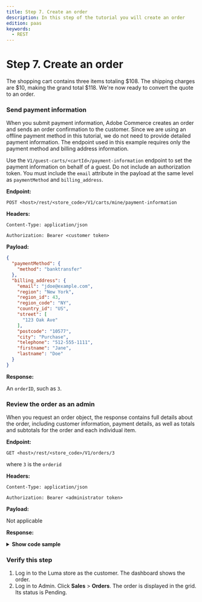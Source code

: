 ```yaml
---
title: Step 7. Create an order
description: In this step of the tutorial you will create an order
edition: paas
keywords:
  - REST
--- 
```

 
# Step 7. Create an order

The shopping cart contains three items totaling $108. The shipping charges are $10, making the grand total $118. We're now ready to convert the quote to an order.

### Send payment information

When you submit payment information, Adobe Commerce creates an order and sends an order confirmation to the customer. Since we are using an offline payment method in this tutorial, we do not need to provide detailed payment information. The endpoint used in this example requires only the payment method and billing address information.

<InlineAlert variant="info" slots="text"/>

Use the `V1/guest-carts/<cartId>/payment-information` endpoint to set the payment information on behalf of a guest. Do not include an authorization token.
You must include the `email` attribute in the payload at the same level as `paymentMethod` and `billing_address`.

**Endpoint:**

`POST <host>/rest/<store_code>/V1/carts/mine/payment-information`

**Headers:**

`Content-Type: application/json`

`Authorization: Bearer <customer token>`

**Payload:**

```json
{
  "paymentMethod": {
    "method": "banktransfer"
  },
  "billing_address": {
    "email": "jdoe@example.com",
    "region": "New York",
    "region_id": 43,
    "region_code": "NY",
    "country_id": "US",
    "street": [
      "123 Oak Ave"
    ],
    "postcode": "10577",
    "city": "Purchase",
    "telephone": "512-555-1111",
    "firstname": "Jane",
    "lastname": "Doe"
  }
}
```

**Response:**

An `orderID`, such as `3`.

### Review the order as an admin

When you request an order object, the response contains full details about the order, including customer information, payment details, as well as totals and subtotals for the order and each individual item.

**Endpoint:**

`GET <host>/rest/<store_code>/V1/orders/3`

where `3` is the `orderid`

**Headers:**

`Content-Type: application/json`

`Authorization: Bearer <administrator token>`

**Payload:**

Not applicable

**Response:**

<details>
      <summary><b>Show code sample</b></summary>

```json
{
  "applied_rule_ids": "1",
  "base_currency_code": "USD",
  "base_discount_amount": 0,
  "base_grand_total": 165,
  "base_discount_tax_compensation_amount": 0,
  "base_shipping_amount": 5,
  "base_shipping_discount_amount": 0,
  "base_shipping_incl_tax": 5,
  "base_shipping_tax_amount": 0,
  "base_subtotal": 160,
  "base_subtotal_incl_tax": 160,
  "base_tax_amount": 0,
  "base_total_due": 165,
  "base_to_global_rate": 1,
  "base_to_order_rate": 1,
  "billing_address_id": 6,
  "created_at": "2017-08-21 22:22:19",
  "customer_email": "jdoe@example.com",
  "customer_firstname": "Jane",
  "customer_group_id": 1,
  "customer_id": 3,
  "customer_is_guest": 0,
  "customer_lastname": "Doe",
  "customer_note_notify": 1,
  "discount_amount": 0,
  "email_sent": 1,
  "entity_id": 3,
  "global_currency_code": "USD",
  "grand_total": 165,
  "discount_tax_compensation_amount": 0,
  "increment_id": "000000003",
  "is_virtual": 0,
  "order_currency_code": "USD",
  "protect_code": "61f76d",
  "quote_id": 4,
  "shipping_amount": 5,
  "shipping_description": "Best Way - Table Rate",
  "shipping_discount_amount": 0,
  "shipping_discount_tax_compensation_amount": 0,
  "shipping_incl_tax": 5,
  "shipping_tax_amount": 0,
  "state": "new",
  "status": "pending",
  "store_currency_code": "USD",
  "store_id": 1,
  "store_name": "Main Website\nMain Website Store\n",
  "store_to_base_rate": 0,
  "store_to_order_rate": 0,
  "subtotal": 160,
  "subtotal_incl_tax": 160,
  "tax_amount": 0,
  "total_due": 165,
  "total_item_count": 7,
  "total_qty_ordered": 4,
  "updated_at": "2017-08-21 22:22:20",
  "weight": 2,
  "items": [
    {
      "amount_refunded": 0,
      "applied_rule_ids": "1",
      "base_amount_refunded": 0,
      "base_discount_amount": 0,
      "base_discount_invoiced": 0,
      "base_discount_tax_compensation_amount": 0,
      "base_original_price": 22,
      "base_price": 22,
      "base_price_incl_tax": 22,
      "base_row_invoiced": 0,
      "base_row_total": 22,
      "base_row_total_incl_tax": 22,
      "base_tax_amount": 0,
      "base_tax_invoiced": 0,
      "created_at": "2017-08-21 22:22:19",
      "discount_amount": 0,
      "discount_invoiced": 0,
      "discount_percent": 0,
      "free_shipping": 0,
      "discount_tax_compensation_amount": 0,
      "is_qty_decimal": 0,
      "is_virtual": 0,
      "item_id": 3,
      "name": "Radiant Tee-M-Orange",
      "no_discount": 0,
      "order_id": 3,
      "original_price": 22,
      "price": 22,
      "price_incl_tax": 22,
      "product_id": 1553,
      "product_type": "simple",
      "qty_canceled": 0,
      "qty_invoiced": 0,
      "qty_ordered": 1,
      "qty_refunded": 0,
      "qty_shipped": 0,
      "quote_item_id": 6,
      "row_invoiced": 0,
      "row_total": 22,
      "row_total_incl_tax": 22,
      "row_weight": 1,
      "sku": "WS12-M-Orange",
      "store_id": 1,
      "tax_amount": 0,
      "tax_invoiced": 0,
      "tax_percent": 0,
      "updated_at": "2017-08-21 22:22:19",
      "weight": 1
    },
    ...
  ],
  "billing_address": {
    "address_type": "billing",
    "city": "Purchase",
    "country_id": "US",
    "email": "jdoe@example.com",
    "entity_id": 6,
    "firstname": "Jane",
    "lastname": "Doe",
    "parent_id": 3,
    "postcode": "10577",
    "region": "New York",
    "region_code": "NY",
    "region_id": 43,
    "street": [
      "123 Oak Ave"
    ],
    "telephone": "512-555-1111"
  },
  "payment": {
    "account_status": null,
    "additional_information": [
      "Bank Transfer Payment",
      ""
    ],
    "amount_ordered": 165,
    "base_amount_ordered": 165,
    "base_shipping_amount": 5,
    "cc_last4": null,
    "entity_id": 3,
    "method": "banktransfer",
    "parent_id": 3,
    "shipping_amount": 5
  },
  "status_histories": [],
  "extension_attributes": {
    "shipping_assignments": [
      {
        "shipping": {
          "address": {
            "address_type": "shipping",
            "city": "Purchase",
            "country_id": "US",
            "email": "jdoe@example.com",
            "entity_id": 5,
            "firstname": "Jane",
            "lastname": "Doe",
            "parent_id": 3,
            "postcode": "10577",
            "region": "New York",
            "region_code": "NY",
            "region_id": 43,
            "street": [
              "123 Oak Ave"
            ],
            "telephone": "512-555-1111"
          },
          "method": "tablerate_bestway",
          "total": {
            "base_shipping_amount": 5,
            "base_shipping_discount_amount": 0,
            "base_shipping_incl_tax": 5,
            "base_shipping_tax_amount": 0,
            "shipping_amount": 5,
            "shipping_discount_amount": 0,
            "shipping_discount_tax_compensation_amount": 0,
            "shipping_incl_tax": 5,
            "shipping_tax_amount": 0
          }
        },
        "items": [
          {
            "amount_refunded": 0,
            "applied_rule_ids": "1",
            "base_amount_refunded": 0,
            "base_discount_amount": 0,
            "base_discount_invoiced": 0,
            "base_discount_tax_compensation_amount": 0,
            "base_original_price": 22,
            "base_price": 22,
            "base_price_incl_tax": 22,
            "base_row_invoiced": 0,
            "base_row_total": 22,
            "base_row_total_incl_tax": 22,
            "base_tax_amount": 0,
            "base_tax_invoiced": 0,
            "created_at": "2017-08-21 22:22:19",
            "discount_amount": 0,
            "discount_invoiced": 0,
            "discount_percent": 0,
            "free_shipping": 0,
            "discount_tax_compensation_amount": 0,
            "is_qty_decimal": 0,
            "is_virtual": 0,
            "item_id": 3,
            "name": "Radiant Tee-M-Orange",
            "no_discount": 0,
            "order_id": 3,
            "original_price": 22,
            "price": 22,
            "price_incl_tax": 22,
            "product_id": 1553,
            "product_type": "simple",
            "qty_canceled": 0,
            "qty_invoiced": 0,
            "qty_ordered": 1,
            "qty_refunded": 0,
            "qty_shipped": 0,
            "quote_item_id": 6,
            "row_invoiced": 0,
            "row_total": 22,
            "row_total_incl_tax": 22,
            "row_weight": 1,
            "sku": "WS12-M-Orange",
            "store_id": 1,
            "tax_amount": 0,
            "tax_invoiced": 0,
            "tax_percent": 0,
            "updated_at": "2017-08-21 22:22:19",
            "weight": 1
          },
          ...
        ]
      }
    ]
  }
}
```

</details>

### Verify this step

1. Log in to the Luma store as the customer. The dashboard shows the order.
1. Log in to Admin. Click **Sales** > **Orders**. The order is displayed in the grid. Its status is Pending.
